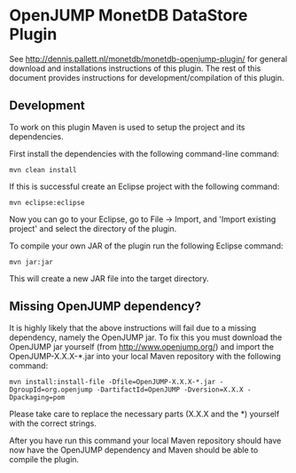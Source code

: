 OpenJUMP MonetDB DataStore Plugin
=======================

See http://dennis.pallett.nl/monetdb/monetdb-openjump-plugin/ for general download and installations instructions of this plugin. The rest of this document provides instructions for development/compilation of this plugin.

Development
-----------
To work on this plugin Maven is used to setup the project and its dependencies.

First install the dependencies with the following command-line command:

```mvn clean install```

If this is successful create an Eclipse project with the following command:

```mvn eclipse:eclipse```

Now you can go to your Eclipse, go to File -> Import, and 'Import existing project' and select the directory of the plugin.

To compile your own JAR of the plugin run the following Eclipse command:

```mvn jar:jar```

This will create a new JAR file into the target directory.

Missing OpenJUMP dependency?
-----------
It is highly likely that the above instructions will fail due to a missing dependency, namely the OpenJUMP jar. To fix 
this you must download the OpenJUMP jar yourself (from http://www.openjump.org/) and import the OpenJUMP-X.X.X-*.jar 
into your local Maven repository with the following command:

```mvn install:install-file -Dfile=OpenJUMP-X.X.X-*.jar -DgroupId=org.openjump -DartifactId=OpenJUMP -Dversion=X.X.X -Dpackaging=pom```

Please take care to replace the necessary parts (X.X.X and the *) yourself with the correct strings. 

After you have run this command your local Maven repository should have now have the OpenJUMP dependency and Maven 
should be able to compile the plugin.
